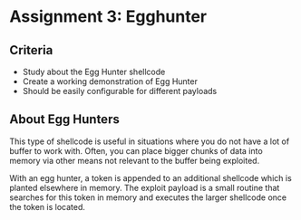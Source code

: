 # Assignment 3: Egghunter

## Criteria

- Study about the Egg Hunter shellcode
- Create a working demonstration of Egg Hunter
- Should be easily configurable for different payloads

## About Egg Hunters

This type of shellcode is useful in situations where you do not have a
lot of buffer to work with. Often, you can place bigger chunks of data
into memory via other means not relevant to the buffer being
exploited.

With an egg hunter, a token is appended to an additional shellcode
which is planted elsewhere in memory. The exploit payload is a small
routine that searches for this token in memory and executes the larger
shellcode once the token is located.
